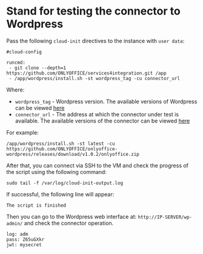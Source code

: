 # Stand for testing the connector to Wordpress

Pass the following `cloud-init` directives to the instance with `user data`:
```
#cloud-config

runcmd:
 - git clone --depth=1 https://github.com/ONLYOFFICE/services4integration.git /app
 - /app/wordpress/install.sh -st wordpress_tag -cu connector_url
```

Where:
 - `wordpress_tag` - Wordpress version. The available versions of Wordpress can be viewed [here](https://hub.docker.com/_/wordpress?tab=tags)
 - `connector_url` - The address at which the connector under test is available. The available versions of the connector can be viewed [here](https://github.com/ONLYOFFICE/onlyoffice-wordpress/releases)

For example:
```
/app/wordpress/install.sh -st latest -cu https://github.com/ONLYOFFICE/onlyoffice-wordpress/releases/download/v1.0.2/onlyoffice.zip
```

After that, you can connect via SSH to the VM and check the progress of the script using the following command:
```
sudo tail -f /var/log/cloud-init-output.log
```

If successful, the following line will appear:
``` 
The script is finished
```
Then you can go to the Wordpress web interface at: `http://IP-SERVER/wp-admin/` and check the connector operation. 
```
log: adm 
pass: Z65uGXkr
jwt: mysecret
```
